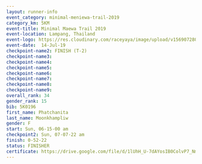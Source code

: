 ```yaml
---
layout: runner-info 
event_category: minimal-meniewa-trail-2019 
category_km: 5KM 
event-title: Minimal Maewa Trail 2019 
event-location: Lampang, Thailand 
event-logo: https://res.cloudinary.com/raceyaya/image/upload/v1569072805/logo/minimal-trail_ktnvsp.jpg 
event-date:  14-Jul-19 
checkpoint-name2: FINISH (T-2) 
checkpoint-name3: 
checkpoint-name4: 
checkpoint-name5: 
checkpoint-name6: 
checkpoint-name7: 
checkpoint-name8: 
checkpoint-name9: 
overall_rank: 34
gender_rank: 15
bib: 5K0196
first_name: Phatchanita
last_name: Moonkhampliw
gender: F
start: Sun, 06-15-00 am
checkpoint2: Sun, 07-07-22 am
finish: 0-52-22
status: FINISHER
certificate: https://drive.google.com/file/d/1lUhH_U-7dAYosIB0ColvP7_NmiG2lWaD/view?usp=sharing
---
```

